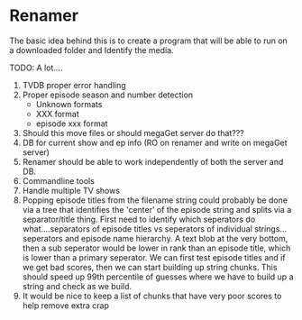 # Renamer

The basic idea behind this is to create a program that will be able to run on a downloaded folder and Identify the media.

TODO: A lot....

1. TVDB proper error handling
2. Proper episode season and number detection
    - Unknown formats
    - XXX format
    - episode xxx format
3. Should this move files or should megaGet server do that???
4. DB for current show and ep info (RO on renamer and write on megaGet server)
5. Renamer should be able to work independently of both the server and DB.
6. Commandline tools
7. Handle multiple TV shows
8. Popping episode titles from the filename string could probably be done via a tree
    that identifies the 'center' of the episode string and splits via a separator/title
    thing. First need to identify which seperators do what....separators of episode titles vs seperators of individual strings... seperators and episode name hierarchy. A text blob at the very bottom, then a sub seperator would be lower in rank than an episode title, which is lower than a primary seperator. We can first test episode titles and if we get bad scores, then we can start building up string chunks. This should speed up 99th percentile of guesses where we have to build up a string and check as we build.
9. It would be nice to keep a list of chunks that have very poor scores to help remove extra crap